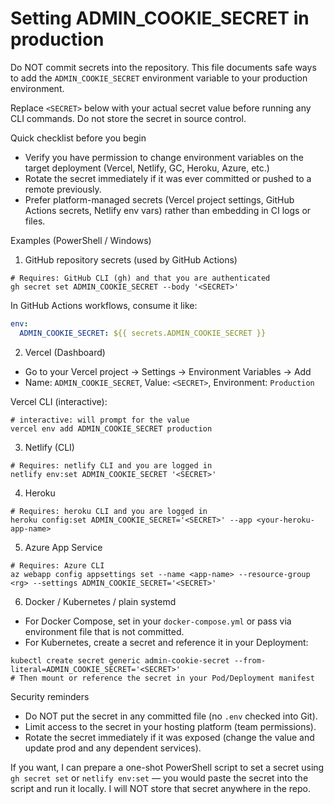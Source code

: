 # Setting ADMIN_COOKIE_SECRET in production

Do NOT commit secrets into the repository. This file documents safe ways to add the `ADMIN_COOKIE_SECRET` environment variable to your production environment.

Replace `<SECRET>` below with your actual secret value before running any CLI commands. Do not store the secret in source control.

Quick checklist before you begin
- Verify you have permission to change environment variables on the target deployment (Vercel, Netlify, GC, Heroku, Azure, etc.)
- Rotate the secret immediately if it was ever committed or pushed to a remote previously.
- Prefer platform-managed secrets (Vercel project settings, GitHub Actions secrets, Netlify env vars) rather than embedding in CI logs or files.

Examples (PowerShell / Windows)

1) GitHub repository secrets (used by GitHub Actions)

```pwsh
# Requires: GitHub CLI (gh) and that you are authenticated
gh secret set ADMIN_COOKIE_SECRET --body '<SECRET>'
```

In GitHub Actions workflows, consume it like:

```yaml
env:
  ADMIN_COOKIE_SECRET: ${{ secrets.ADMIN_COOKIE_SECRET }}
```

2) Vercel (Dashboard)

- Go to your Vercel project -> Settings -> Environment Variables -> Add
- Name: `ADMIN_COOKIE_SECRET`, Value: `<SECRET>`, Environment: `Production`

Vercel CLI (interactive):

```pwsh
# interactive: will prompt for the value
vercel env add ADMIN_COOKIE_SECRET production
```

3) Netlify (CLI)

```pwsh
# Requires: netlify CLI and you are logged in
netlify env:set ADMIN_COOKIE_SECRET '<SECRET>'
```

4) Heroku

```pwsh
# Requires: heroku CLI and you are logged in
heroku config:set ADMIN_COOKIE_SECRET='<SECRET>' --app <your-heroku-app-name>
```

5) Azure App Service

```pwsh
# Requires: Azure CLI
az webapp config appsettings set --name <app-name> --resource-group <rg> --settings ADMIN_COOKIE_SECRET='<SECRET>'
```

6) Docker / Kubernetes / plain systemd

- For Docker Compose, set in your `docker-compose.yml` or pass via environment file that is not committed.
- For Kubernetes, create a secret and reference it in your Deployment:

```pwsh
kubectl create secret generic admin-cookie-secret --from-literal=ADMIN_COOKIE_SECRET='<SECRET>'
# Then mount or reference the secret in your Pod/Deployment manifest
```

Security reminders
- Do NOT put the secret in any committed file (no `.env` checked into Git).
- Limit access to the secret in your hosting platform (team permissions).
- Rotate the secret immediately if it was exposed (change the value and update prod and any dependent services).

If you want, I can prepare a one-shot PowerShell script to set a secret using `gh secret set` or `netlify env:set` — you would paste the secret into the script and run it locally. I will NOT store that secret anywhere in the repo.
